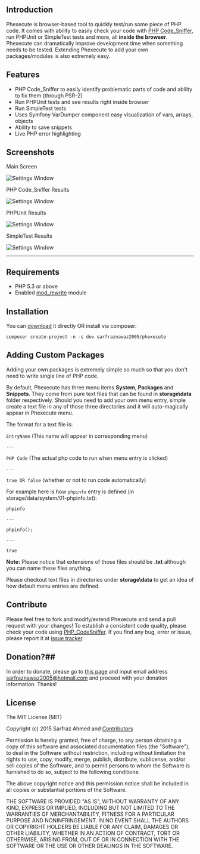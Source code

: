 ## Introduction ##

Phexecute is browser-based tool to quickly test/run some piece of PHP code. It comes with ability to easily check your code with [PHP Code_Sniffer][1], run PHPUnit or SimpleTest tests and more, all **inside the browser**. Phexecute can dramatically improve development time when something needs to be tested. Extending Phexecute to add your own packages/modules is also extremely easy.

## Features ##

 - PHP Code_Sniffer to easily identify problematic parts of code and ability to fix them (through PSR-2)
 - Run PHPUnit tests and see results right inside browser
 - Run SimpleTest tests
 - Uses Symfony VarDumper component easy visualization of vars, arrays, objects
 - Ability to save snippets
 - Live PHP error highlighting

## Screenshots ##

Main Screen

![Settings Window](https://raw.github.com/sarfraznawaz2005/phexecute/master/screenshots/main.png)

PHP Code_Sniffer Results

![Settings Window](https://raw.github.com/sarfraznawaz2005/phexecute/master/screenshots/codesniffer.png)

PHPUnit Results

![Settings Window](https://raw.github.com/sarfraznawaz2005/phexecute/master/screenshots/phpunit.png)

SimpleTest Results

![Settings Window](https://raw.github.com/sarfraznawaz2005/phexecute/master/screenshots/simpletest.png)

---

## Requirements ##

 - PHP 5.3 or above
 - Enabled [mod_rewrite][2] module

## Installation ##

You can [download][3] it directly OR install via composer:

`composer create-project -n -s dev sarfraznawaz2005/phexecute`

## Adding Custom Packages ##

Adding your own packages is extremely simple so much so that you don't need to write single line of PHP code.

By default, Phexecute has three menu items **System**, **Packages** and **Snippets**. They come from pure text files that can be found in **storage\data** folder respectively. Should you need to add your own menu entry, simple create a text file in any of those three directories and it will auto-magically appear in Phexecute menu.

The format for a text file is:

`EntryName` (This name will appear in corresponding menu)

`---`

`PHP Code` (The actual php code to run when menu entry is clicked)

`---`

`true OR false` (whether or not to run code automatically)

For example here is how `phpinfo` entry is defined (in storage/data/system/01-phpinfo.txt):

`phpinfo`

`---`

`phpinfo();`

`---`

`true`

**Note:** Please notice that extensions of those files should be **.txt** although you can name these files anything.

Please checkout text files in directories under **storage\data** to get an idea of how default menu entries are defined.

## Contribute ##

Please feel free to fork and modify/extend Phexecute and send a pull request with your changes! To establish a consistent code quality, please check your code using [PHP_CodeSniffer][4]. If you find any bug, error or issue, please report it at [issue tracker][5].

## Donation?##

In order to donate, please go to [this page][6] and input email address sarfraznawaz2005@hotmail.com and proceed with your donation information. Thanks!

## License ##

The MIT License (MIT)

Copyright (c) 2015 Sarfraz Ahmed  and [Contributors][7]

Permission is hereby granted, free of charge, to any person obtaining a copy
of this software and associated documentation files (the "Software"), to deal
in the Software without restriction, including without limitation the rights
to use, copy, modify, merge, publish, distribute, sublicense, and/or sell
copies of the Software, and to permit persons to whom the Software is
furnished to do so, subject to the following conditions:

The above copyright notice and this permission notice shall be included in all
copies or substantial portions of the Software.

THE SOFTWARE IS PROVIDED "AS IS", WITHOUT WARRANTY OF ANY KIND, EXPRESS OR
IMPLIED, INCLUDING BUT NOT LIMITED TO THE WARRANTIES OF MERCHANTABILITY,
FITNESS FOR A PARTICULAR PURPOSE AND NONINFRINGEMENT. IN NO EVENT SHALL THE
AUTHORS OR COPYRIGHT HOLDERS BE LIABLE FOR ANY CLAIM, DAMAGES OR OTHER
LIABILITY, WHETHER IN AN ACTION OF CONTRACT, TORT OR OTHERWISE, ARISING FROM,
OUT OF OR IN CONNECTION WITH THE SOFTWARE OR THE USE OR OTHER DEALINGS IN THE
SOFTWARE.


  [1]: https://github.com/squizlabs/PHP_CodeSniffer
  [2]: http://httpd.apache.org/docs/current/mod/mod_rewrite.html
  [3]: https://github.com/sarfraznawaz2005/Phexecute/archive/master.zip
  [4]: https://github.com/squizlabs/PHP_CodeSniffer
  [5]: https://github.com/sarfraznawaz2005/Phexecute/issues
  [6]: https://load.payoneer.com/LoadToPage.aspx
  [7]: https://github.com/sarfraznawaz2005/Phexecute/graphs/contributors